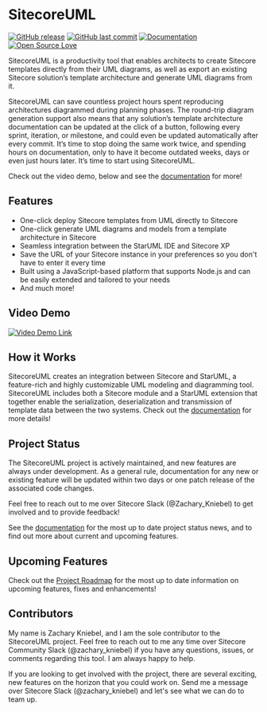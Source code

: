 # SitecoreUML 
[![GitHub release](https://img.shields.io/github/release/qubyte/rubidium.svg)](https://github.com/zkniebel/SitecoreUML/releases/latest) [![GitHub last commit](https://img.shields.io/github/last-commit/google/skia.svg)]() [![Documentation](https://img.shields.io/badge/documentation-up%20to%20date-brightgreen.svg)]() [![Open Source Love](https://badges.frapsoft.com/os/mit/mit.svg?v=102)](https://github.com/ellerbrock/open-source-badge/)

SitecoreUML is a productivity tool that enables architects to create Sitecore templates directly from their UML diagrams, as well as export an existing Sitecore solution’s template architecture and generate UML diagrams from it.

SitecoreUML can save countless project hours spent reproducing architectures diagrammed during planning phases. The round-trip diagram generation support also means that any solution’s template architecture documentation can be updated at the click of a button, following every sprint, iteration, or milestone, and could even be updated automatically after every commit. It’s time to stop doing the same work twice, and spending hours on documentation, only to have it become outdated weeks, days or even just hours later. It’s time to start using SitecoreUML.

Check out the video demo, below and see the [documentation](https://zkniebel.gitbooks.io/sitecoreuml/) for more!

## Features

* One-click deploy Sitecore templates from UML directly to Sitecore
* One-click generate UML diagrams and models from a template architecture in Sitecore
* Seamless integration between the StarUML IDE and Sitecore XP
* Save the URL of your Sitecore instance in your preferences so you don't have to enter it every time
* Built using a JavaScript-based platform that supports Node.js and can be easily extended and tailored to your needs
* And much more!

## Video Demo

[![Video Demo Link](https://i.ytimg.com/vi/qfmdegqbsvk/hqdefault.jpg?sqp=-oaymwEXCNACELwBSFryq4qpAwkIARUAAIhCGAE=&rs=AOn4CLBvofTYyJ18_AozsGbsYhovsohGeg)](https://youtu.be/qfmdegqbsvk)

## How it Works

SitecoreUML creates an integration between Sitecore and StarUML, a feature-rich and highly customizable UML modeling and diagramming tool. SitecoreUML includes both a Sitecore module and a StarUML extension that together enable the serialization, deserialization and transmission of template data between the two systems. Check out the [documentation](https://zkniebel.gitbooks.io/sitecoreuml/) for more details!

## Project Status

The SitecoreUML project is actively maintained, and new features are always under development. As a general rule, documentation for any new or existing feature will be updated within two days or one patch release of the associated code changes.

Feel free to reach out to me over Sitecore Slack (@Zachary_Kniebel) to get involved and to provide feedback!

See the [documentation](https://zkniebel.gitbooks.io/sitecoreuml/) for the most up to date project status news, and to find out more about current and upcoming features.

## Upcoming Features

Check out the [Project Roadmap](https://zkniebel.gitbooks.io/sitecoreuml/chapter1.html) for the most up to date information on upcoming features, fixes and enhancements!

## Contributors

My name is Zachary Kniebel, and I am the sole contributor to the SitecoreUML project. Feel free to reach out to me any time over Sitecore Community Slack (@zachary_kniebel) if you have any questions, issues, or comments regarding this tool. I am always happy to help.

If you are looking to get involved with the project, there are several exciting, new features on the horizon that you could work on. Send me a message over Sitecore Slack \(@zachary\_kniebel\) and let's see what we can do to team up.

